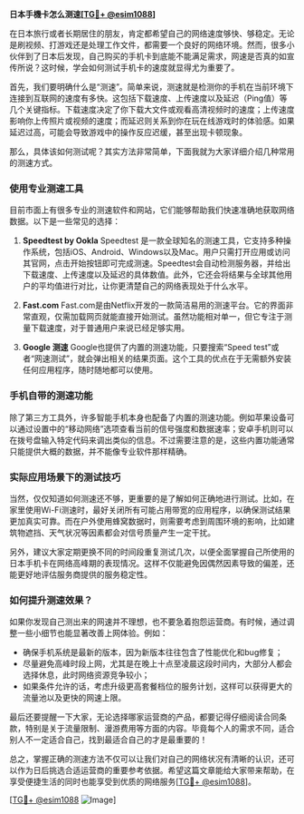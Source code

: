 **日本手機卡怎么测速[[TG💪+ @esim1088](https://t.me/s/esim1088)]**

在日本旅行或者长期居住的朋友，肯定都希望自己的网络速度够快、够稳定。无论是刷视频、打游戏还是处理工作文件，都需要一个良好的网络环境。然而，很多小伙伴到了日本后发现，自己购买的手机卡到底能不能满足需求，网速是否真的如宣传所说？这时候，学会如何测试手机卡的速度就显得尤为重要了。

首先，我们要明确什么是“测速”。简单来说，测速就是检测你的手机在当前环境下连接到互联网的速度有多快。这包括下载速度、上传速度以及延迟（Ping值）等几个关键指标。下载速度决定了你下载大文件或观看高清视频时的速度；上传速度影响你上传照片或视频的速度；而延迟则关系到你在玩在线游戏时的体验感。如果延迟过高，可能会导致游戏中的操作反应迟缓，甚至出现卡顿现象。

那么，具体该如何测试呢？其实方法非常简单，下面我就为大家详细介绍几种常用的测速方式。

### 使用专业测速工具

目前市面上有很多专业的测速软件和网站，它们能够帮助我们快速准确地获取网络数据。以下是一些常见的选择：

1. **Speedtest by Ookla**
   Speedtest 是一款全球知名的测速工具，它支持多种操作系统，包括iOS、Android、Windows以及Mac。用户只需打开应用或访问其官网，点击开始按钮即可完成测速。Speedtest会自动检测服务器，并给出下载速度、上传速度以及延迟的具体数值。此外，它还会将结果与全球其他用户的平均值进行对比，让你更清楚自己的网络表现处于什么水平。

2. **Fast.com**
   Fast.com是由Netflix开发的一款简洁易用的测速平台。它的界面非常直观，仅需加载网页就能直接开始测试。虽然功能相对单一，但它专注于测量下载速度，对于普通用户来说已经足够实用。

3. **Google 测速**
   Google也提供了内置的测速功能，只要搜索“Speed test”或者“网速测试”，就会弹出相关的结果页面。这个工具的优点在于无需额外安装任何应用程序，随时随地都可以使用。

### 手机自带的测速功能

除了第三方工具外，许多智能手机本身也配备了内置的测速功能。例如苹果设备可以通过设置中的“移动网络”选项查看当前的信号强度和数据速率；安卓手机则可以在拨号盘输入特定代码来调出类似的信息。不过需要注意的是，这些内置功能通常只能提供大概的数据，并不能像专业软件那样精确。

### 实际应用场景下的测试技巧

当然，仅仅知道如何测速还不够，更重要的是了解如何正确地进行测试。比如，在家里使用Wi-Fi测速时，最好关闭所有可能占用带宽的应用程序，以确保测试结果更加真实可靠。而在户外使用蜂窝数据时，则需要考虑到周围环境的影响，比如建筑物遮挡、天气状况等因素都会对信号质量产生一定干扰。

另外，建议大家定期更换不同的时间段重复测试几次，以便全面掌握自己所使用的日本手机卡在网络高峰期的表现情况。这样不仅能避免因偶然因素导致的偏差，还能更好地评估服务商提供的服务稳定性。

### 如何提升测速效果？

如果你发现自己测出来的网速并不理想，也不要急着抱怨运营商。有时候，通过调整一些小细节也能显著改善上网体验。例如：

- 确保手机系统是最新的版本，因为新版本往往包含了性能优化和bug修复；
- 尽量避免高峰时段上网，尤其是在晚上十点至凌晨这段时间内，大部分人都会选择休息，此时网络资源竞争较小；
- 如果条件允许的话，考虑升级更高套餐档位的服务计划，这样可以获得更大的流量池以及更快的网速上限。

最后还要提醒一下大家，无论选择哪家运营商的产品，都要记得仔细阅读合同条款，特别是关于流量限制、漫游费用等方面的内容。毕竟每个人的需求不同，适合别人不一定适合自己，找到最适合自己的才是最重要的！

总之，掌握正确的测速方法不仅可以让我们对自己的网络状况有清晰的认识，还可以作为日后挑选合适运营商的重要参考依据。希望这篇文章能给大家带来帮助，在享受便捷生活的同时也能享受到优质的网络服务[[TG💪+ @esim1088](https://t.me/s/esim1088)]。

[[TG💪+ @esim1088](https://t.me/s/esim1088) ![Image](https://i.postimg.cc/4NQfJmqS/Snipaste-2025-05-13-00-14-12.png)]